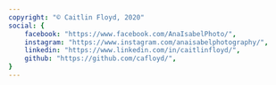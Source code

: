 ```yaml
---
copyright: "© Caitlin Floyd, 2020"
social: {
    facebook: "https://www.facebook.com/AnaIsabelPhoto/",
    instagram: "https://www.instagram.com/anaisabelphotography/",
    linkedin: "https://www.linkedin.com/in/caitlinfloyd/",
    github: "https://github.com/cafloyd/", 
}
---
```

